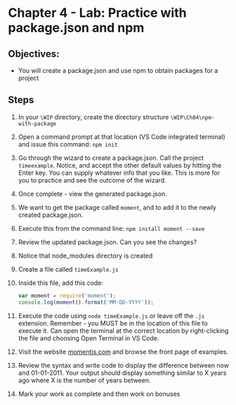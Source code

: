# Chapter 4 - Lab: Practice with package.json and npm
## Objectives:
* You will create a package.json and use npm to obtain packages for a project

## Steps

1. In your `\WIP` directory, create the directory structure `\WIP\Ch04\npm-with-package`

1. Open a command prompt at that location (VS Code integrated terminal) and issue this command:
`npm init`

1. Go through the wizard to create a package.json. Call the project `timeexample`. Notice, and accept the other default values by hitting the Enter key. You can supply whatever info that you like. This is more for you to practice and see the outcome of the wizard.

1. Once complete - view the generated package.json.

1. We want to get the package called `moment`, and to add it to the newly created package.json.

1. Execute this from the command line:
`npm install moment --save`

1. Review the updated package.json. Can you see the changes? 

1. Notice that node_modules directory is created

1. Create a file called `timeExample.js`

1. Inside this file, add this code:
    ```javascript
    var moment = require('moment');
    console.log(moment().format('MM-DD-YYYY'));
    ```

1. Execute the code using `node timeExample.js` or leave off the `.js` extension. Remember - you MUST be in the location of this file to execute it. Can open the terminal at the correct location by right-clicking the file and choosing Open Terminal in VS Code.

1. Visit the website [momentjs.com](http://momentjs.com) and browse the front page of examples.

1. Review the syntax and write code to display the difference between now and 01-01-2011.  Your output should display something similar to X years ago where X is the number of years between.


3. Mark your work as complete and then work on bonuses




